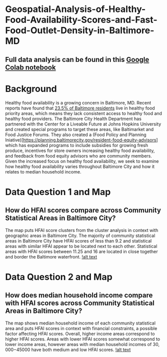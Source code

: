 # Geospatial-Analysis-of-Healthy-Food-Availability-Scores-and-Fast-Food-Outlet-Density-in-Baltimore-MD

## Full data analysis can be found in this [Google Colab notebook](https://github.com/apate139/Geospatial-Analysis-of-Healthy-Food-Availability-Scores-and-Fast-Food-Outlet-Density-in-Baltimore-MD/blob/main/Geospatial_Analysis_HFAI_MedHHI_FFDO_1000Residents.ipynb)

# Background 
Healthy food availability is a growing concern in Baltimore, MD. Recent reports have found that [23.5% of Baltimore residents](https://planning.baltimorecity.gov/sites/default/files/City%20Map%20Brief%20011218.pdf) live in healthy food priority areas, which means they lack consistent access to healthy food and healthy food providers. The Baltimore City Health Department has partnered with the Center for a Liveable Future at Johns Hopkins University and created special programs to target these areas, like Baltimarket and Food Justice Forums. They also created a (Food Policy and Planning Iniative)[https://planning.baltimorecity.gov/resident-food-equity-advisors] which has expanded programs to include subsidies for growing fresh produce, incentives for store owners increasing healthy food availability, and feedback from food equity advisors who are community members. Given the increased focus on healthy food availability, we seek to examine how healthy food availability varies throughout Baltimore City and how it relates to median household income.  


# Data Question 1 and Map
## How do HFAI scores compare across Community Statistical Areas in Baltimore City? 

The map puts HFAI score clusters from the cluster analysis in context with geographic areas in Baltimore City. The majority of community statistical areas in Baltimore City have HFAI scores of less than 9.2 and statistical areas with similar HFAI appear to be located next to each other. Statistical areas with HFAI scores between 11.25 and 16 are located in close together and border the Baltimore waterfront. [!alt text](https://github.com/apate139/Geospatial-Analysis-of-Healthy-Food-Availability-Scores-and-Fast-Food-Outlet-Density-in-Baltimore-MD/blob/main/Average%20HFAI%202015%20Map.png)

# Data Question 2 and Map 
## How does median household income compare with HFAI scores across Community Statistical Areas in Baltimore City? 

The map shows median household income of each community statistical area and puts HFAI scores in context with financial constraints, a possible factor affecting HFAI scores. Overall, higher income areas correspond to higher HFAI scores. Areas with lower HFAI scores somewhat correspond to lower income areas, however areas with median household incomes of $30,000-$45000 have both medium and low HFAI scores. [!alt text](https://github.com/apate139/Geospatial-Analysis-of-Healthy-Food-Availability-Scores-and-Fast-Food-Outlet-Density-in-Baltimore-MD/blob/main/Median%20Household%20Income%202015%20Map.png)
